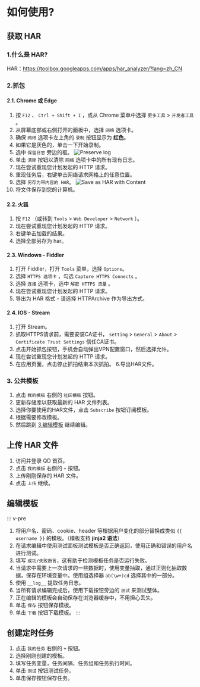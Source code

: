 # 如何使用?

## 获取 HAR

### 1.什么是 HAR?

HAR：<https://toolbox.googleapps.com/apps/har_analyzer/?lang=zh_CN>

### 2.抓包

#### 2.1. Chrome 或 Edge

1. 按 `F12` 、 `Ctrl + Shift + I` ，或从 Chrome 菜单中选择 `更多工具` > `开发者工具` 。
2. 从屏幕底部或右侧打开的面板中，选择 `网络` 选项卡。
3. 确保 `网络` 选项卡左上角的 `录制` 按钮显示为 **红色**。
4. 如果它是灰色的，单击一下开始录制。
5. 选中 `保留日志` 旁边的框。
   ![Preserve log](/preserve_log.png)
6. 单击 `清除` 按钮以清除 `网络` 选项卡中的所有现有日志。
7. 现在尝试重现您计划发起的 HTTP 请求。
8. 重现任务后，右键单击网络请求网格上的任意位置。
9. 选择 `另存为带内容的 HAR`。
   ![Save as HAR with Content](/save_har.png)
10. 将文件保存到您的计算机。

#### 2.2. 火狐

1. 按 `F12` （或转到 `Tools` > `Web Developer` > `Network` ）。
2. 现在尝试重现您计划发起的 HTTP 请求。
3. 右键单击​​加载的结果。
4. 选择全部另存为 har。

#### 2.3. Windows - Fiddler

1. 打开 Fiddler，打开 `Tools` 菜单，选择 `Options`。
2. 选择 `HTTPS 选项卡` ，勾选 `Capture HTTPS Connects` 。
3. 选择 `连接` 选项卡，选中 `解密 HTTPS 流量` 。
4. 现在尝试重现您计划发起的 HTTP 请求。
5. 导出为 HAR 格式 - 请选择 HTTPArchive 作为导出方式。

#### 2.4. IOS - Stream

1. 打开 Stream。
2. 抓取HTTPS请求前，需要安装CA证书， `setting` > `General` > `About` > `Certificate Trust Settings` 信任CA证书。
3. 点击开始抓包按钮，手机会自动弹出VPN配置窗口，然后选择允许。
4. 现在尝试重现您计划发起的 HTTP 请求。
5. 在应用页面，点击停止抓拍结束本次抓拍。
6.导出HAR文件。

### 3. 公共模板

1. 点击 `我的模板` 右侧的 `社区模板` 按钮。
2. 更新存储库以获取最新的 HAR 文件列表。
3. 选择你要使用的HAR文件，点击 `Subscribe` 按钮订阅模板。
4. 根据需要修改模板。
5. 然后跳到 [3.编辑模板](#编辑模板) 继续编辑。

## 上传 HAR 文件

1. 访问并登录 QD 首页。
2. 点击 `我的模板` 右侧的 `+` 按钮。
3. 上传刚刚保存的 HAR 文件。
4. 点击 `上传` 继续。

## 编辑模板

::: v-pre

1. 将用户名、密码、cookie、header 等根据用户变化的部分替换成类似 `{{ username }}` 的模板。（模板支持 **jinja2 语法**）
2. 在请求编辑中使用测试面板测试模板是否正确返回，使用正确和错误的用户名进行测试。
3. 填写 `成功/失败断言`，这有助于检测模板任务是否运行失败。
4. 当请求中需要上一次请求的一些数据时，使用变量抽取，通过正则化抽取数据，保存在环境变量中。使用组选择器 `ab(\w+)cd` 选择其中的一部分。
5. 使用 `__log__` 提取任务日志。
6. 当所有请求编辑完成后，使用下载按钮旁边的 `测试` 来测试整体。
7. 正在编辑的模板会自动保存在浏览器缓存中，不用担心丢失。
8. 单击 `保存` 按钮保存模板。
9. 单击 `下载` 按钮下载模板。
:::

## 创建定时任务

1. 点击 `我的任务` 右侧的 `+` 按钮。
2. 选择刚刚创建的模板。
3. 填写任务变量，任务间隔、任务组和任务执行时间。
4. 单击 `测试` 按钮测试任务。
5. 单击保存按钮保存任务。
